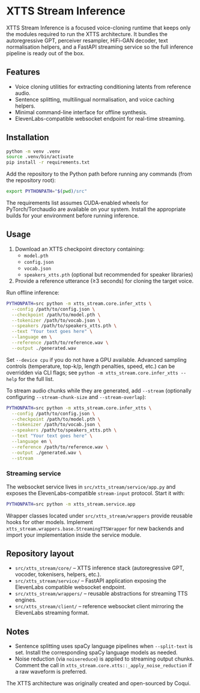 # XTTS Stream Inference

XTTS Stream Inference is a focused voice-cloning runtime that keeps only the
modules required to run the XTTS architecture. It bundles the autoregressive
GPT, perceiver resampler, HiFi-GAN decoder, text normalisation helpers, and a
FastAPI streaming service so the full inference pipeline is ready out of the box.

## Features

- Voice cloning utilities for extracting conditioning latents from reference audio.
- Sentence splitting, multilingual normalisation, and voice caching helpers.
- Minimal command-line interface for offline synthesis.
- ElevenLabs-compatible websocket endpoint for real-time streaming.

## Installation

```bash
python -m venv .venv
source .venv/bin/activate
pip install -r requirements.txt
```

Add the repository to the Python path before running any commands (from the
repository root):

```bash
export PYTHONPATH="$(pwd)/src"
```

The requirements list assumes CUDA-enabled wheels for PyTorch/Torchaudio are
available on your system. Install the appropriate builds for your environment
before running inference.

## Usage

1. Download an XTTS checkpoint directory containing:
   - `model.pth`
   - `config.json`
   - `vocab.json`
   - `speakers_xtts.pth` (optional but recommended for speaker libraries)
2. Provide a reference utterance (≥3 seconds) for cloning the target voice.

Run offline inference:

```bash
PYTHONPATH=src python -m xtts_stream.core.infer_xtts \
  --config /path/to/config.json \
  --checkpoint /path/to/model.pth \
  --tokenizer /path/to/vocab.json \
  --speakers /path/to/speakers_xtts.pth \
  --text "Your text goes here" \
  --language en \
  --reference /path/to/reference.wav \
  --output ./generated.wav
```

Set `--device cpu` if you do not have a GPU available. Advanced sampling
controls (temperature, top-k/p, length penalties, speed, etc.) can be overridden
via CLI flags; see `python -m xtts_stream.core.infer_xtts --help` for the full
list.

To stream audio chunks while they are generated, add `--stream` (optionally
configuring `--stream-chunk-size` and `--stream-overlap`):

```bash
PYTHONPATH=src python -m xtts_stream.core.infer_xtts \
  --config /path/to/config.json \
  --checkpoint /path/to/model.pth \
  --tokenizer /path/to/vocab.json \
  --speakers /path/to/speakers_xtts.pth \
  --text "Your text goes here" \
  --language en \
  --reference /path/to/reference.wav \
  --output ./generated.wav \
  --stream
```

### Streaming service

The websocket service lives in `src/xtts_stream/service/app.py` and exposes the
ElevenLabs-compatible `stream-input` protocol. Start it with:

```bash
PYTHONPATH=src python -m xtts_stream.service.app
```

Wrapper classes located under `src/xtts_stream/wrappers` provide reusable hooks
for other models. Implement `xtts_stream.wrappers.base.StreamingTTSWrapper` for
new backends and import your implementation inside the service module.

## Repository layout

- `src/xtts_stream/core/` – XTTS inference stack (autoregressive GPT, vocoder,
  tokenisers, helpers, etc.).
- `src/xtts_stream/service/` – FastAPI application exposing the ElevenLabs
  compatible websocket endpoint.
- `src/xtts_stream/wrappers/` – reusable abstractions for streaming TTS engines.
- `src/xtts_stream/client/` – reference websocket client mirroring the
  ElevenLabs streaming format.

## Notes

- Sentence splitting uses spaCy language pipelines when `--split-text` is set.
  Install the corresponding spaCy language models as needed.
- Noise reduction (via `noisereduce`) is applied to streaming output chunks.
  Comment the call in `xtts_stream.core.xtts::_apply_noise_reduction` if a raw
  waveform is preferred.

The XTTS architecture was originally created and open-sourced by Coqui.
